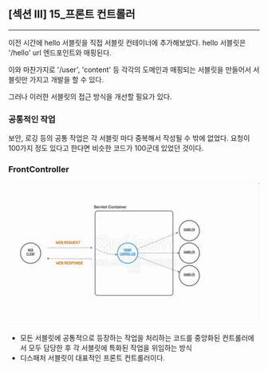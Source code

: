 ## [섹션 III] 15_프론트 컨트롤러

---

이전 시간에 hello 서블릿을 직접 서블릿 컨테이너에 추가해보았다. hello 서블릿은 '/hello' url 엔드포인트와 매핑된다.

이와 마찬가지로 '/user', 'content' 등 각각의 도메인과 매핑되는 서블릿을 만들어서 서블릿만 가지고 개발을 할 수 있다.

그러나 이러한 서블릿의 접근 방식을 개선할 필요가 있다.

### 공통적인 작업
보안, 로깅 등의 공통 작업은 각 서블릿 마다 중복해서 작성될 수 밖에 없었다. 요청이 100가지 정도 있다고 한다면 비슷한 코드가 100군데 있었던 것이다.

### FrontController 
![FrontController](../../image/03_15_01.png)
- 모든 서블릿에 공통적으로 등장하는 작업을 처리하는 코드를 중앙화된 컨트롤러에서 모두 담당한 후 각 서블릿에 특화된 작업을 위임하는 방식
- 디스패처 서블릿이 대표적인 프론트 컨트롤러이다.